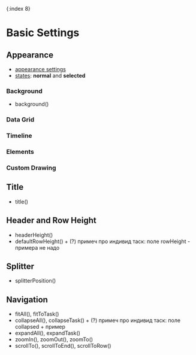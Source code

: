 {:index 8}
# Basic Settings

## Appearance

* [appearance settings](../Appearance_Settings)
* [states](../Common_Settings/Interactivity/States): **normal** and **selected**

### Background

* background()

### Data Grid
### Timeline
### Elements
### Custom Drawing

## Title

* title()

## Header and Row Height
* headerHeight()
* defaultRowHeight() + (?) примеч про индивид таск: поле rowHeight - примера не надо

## Splitter

* splitterPosition()

## Navigation

* fitAll(), fitToTask()
* collapseAll(), collapseTask() + (?) примеч про индивид таск: поле collapsed + пример
* expandAll(), expandTask()
* zoomIn(), zoomOut(), zoomTo()
* scrollTo(), scrollToEnd(), scrollToRow()